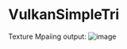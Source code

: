 # VulkanSimpleTri

Texture Mpaiing output:
![image](https://github.com/user-attachments/assets/840afeb2-9c77-480f-8992-ea4471c47dcd)
